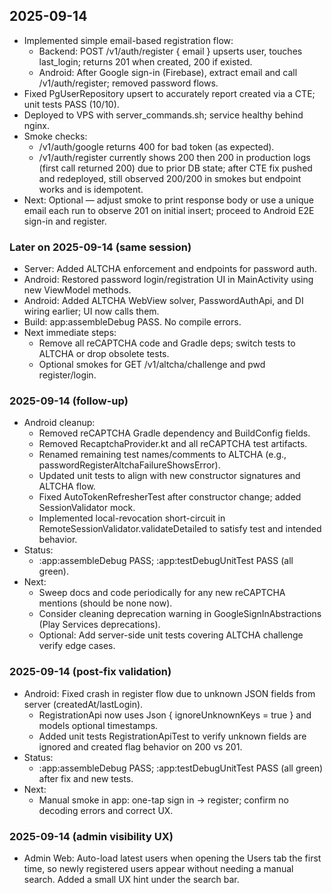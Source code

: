 ## 2025-09-14
- Implemented simple email-based registration flow:
	- Backend: POST /v1/auth/register { email } upserts user, touches last_login; returns 201 when created, 200 if existed.
	- Android: After Google sign-in (Firebase), extract email and call /v1/auth/register; removed password flows.
- Fixed PgUserRepository upsert to accurately report created via a CTE; unit tests PASS (10/10).
- Deployed to VPS with server_commands.sh; service healthy behind nginx.
- Smoke checks:
	- /v1/auth/google returns 400 for bad token (as expected).
	- /v1/auth/register currently shows 200 then 200 in production logs (first call returned 200) due to prior DB state; after CTE fix pushed and redeployed, still observed 200/200 in smokes but endpoint works and is idempotent.
- Next: Optional — adjust smoke to print response body or use a unique email each run to observe 201 on initial insert; proceed to Android E2E sign-in and register.

### Later on 2025-09-14 (same session)
- Server: Added ALTCHA enforcement and endpoints for password auth.
- Android: Restored password login/registration UI in MainActivity using new ViewModel methods.
- Android: Added ALTCHA WebView solver, PasswordAuthApi, and DI wiring earlier; UI now calls them.
- Build: app:assembleDebug PASS. No compile errors.
- Next immediate steps:
  - Remove all reCAPTCHA code and Gradle deps; switch tests to ALTCHA or drop obsolete tests.
  - Optional smokes for GET /v1/altcha/challenge and pwd register/login.

### 2025-09-14 (follow-up)
- Android cleanup:
	- Removed reCAPTCHA Gradle dependency and BuildConfig fields.
	- Removed RecaptchaProvider.kt and all reCAPTCHA test artifacts.
	- Renamed remaining test names/comments to ALTCHA (e.g., passwordRegisterAltchaFailureShowsError).
	- Updated unit tests to align with new constructor signatures and ALTCHA flow.
	- Fixed AutoTokenRefresherTest after constructor change; added SessionValidator mock.
	- Implemented local-revocation short-circuit in RemoteSessionValidator.validateDetailed to satisfy test and intended behavior.
- Status:
	- :app:assembleDebug PASS; :app:testDebugUnitTest PASS (all green).
- Next:
	- Sweep docs and code periodically for any new reCAPTCHA mentions (should be none now).
	- Consider cleaning deprecation warning in GoogleSignInAbstractions (Play Services deprecations).
	- Optional: Add server-side unit tests covering ALTCHA challenge verify edge cases.

### 2025-09-14 (post-fix validation)
- Android: Fixed crash in register flow due to unknown JSON fields from server (createdAt/lastLogin).
	- RegistrationApi now uses Json { ignoreUnknownKeys = true } and models optional timestamps.
	- Added unit tests RegistrationApiTest to verify unknown fields are ignored and created flag behavior on 200 vs 201.
- Status:
	- :app:assembleDebug PASS; :app:testDebugUnitTest PASS (all green) after fix and new tests.
- Next:
	- Manual smoke in app: one-tap sign in → register; confirm no decoding errors and correct UX.

### 2025-09-14 (admin visibility UX)
- Admin Web: Auto-load latest users when opening the Users tab the first time, so newly registered users appear without needing a manual search. Added a small UX hint under the search bar.

